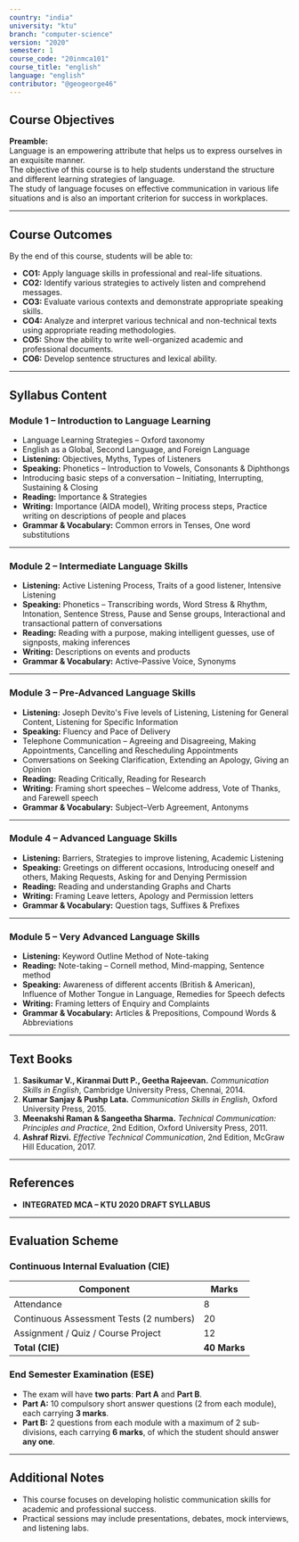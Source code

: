 ```yaml
---
country: "india"
university: "ktu"
branch: "computer-science"
version: "2020"
semester: 1
course_code: "20inmca101"
course_title: "english"
language: "english"
contributor: "@geogeorge46"
---
```


## Course Objectives
**Preamble:**  
Language is an empowering attribute that helps us to express ourselves in an exquisite manner.  
The objective of this course is to help students understand the structure and different learning strategies of language.  
The study of language focuses on effective communication in various life situations and is also an important criterion for success in workplaces.

---

## Course Outcomes
By the end of this course, students will be able to:

- **CO1:** Apply language skills in professional and real-life situations.  
- **CO2:** Identify various strategies to actively listen and comprehend messages.  
- **CO3:** Evaluate various contexts and demonstrate appropriate speaking skills.  
- **CO4:** Analyze and interpret various technical and non-technical texts using appropriate reading methodologies.  
- **CO5:** Show the ability to write well-organized academic and professional documents.  
- **CO6:** Develop sentence structures and lexical ability.

---

## Syllabus Content

### **Module 1 – Introduction to Language Learning**
- Language Learning Strategies – Oxford taxonomy  
- English as a Global, Second Language, and Foreign Language  
- **Listening:** Objectives, Myths, Types of Listeners  
- **Speaking:** Phonetics – Introduction to Vowels, Consonants & Diphthongs  
- Introducing basic steps of a conversation – Initiating, Interrupting, Sustaining & Closing  
- **Reading:** Importance & Strategies  
- **Writing:** Importance (AIDA model), Writing process steps, Practice writing on descriptions of people and places  
- **Grammar & Vocabulary:** Common errors in Tenses, One word substitutions  

---

### **Module 2 – Intermediate Language Skills**
- **Listening:** Active Listening Process, Traits of a good listener, Intensive Listening  
- **Speaking:** Phonetics – Transcribing words, Word Stress & Rhythm, Intonation, Sentence Stress, Pause and Sense groups, Interactional and transactional pattern of conversations  
- **Reading:** Reading with a purpose, making intelligent guesses, use of signposts, making inferences  
- **Writing:** Descriptions on events and products  
- **Grammar & Vocabulary:** Active–Passive Voice, Synonyms  

---

### **Module 3 – Pre-Advanced Language Skills**
- **Listening:** Joseph Devito's Five levels of Listening, Listening for General Content, Listening for Specific Information  
- **Speaking:** Fluency and Pace of Delivery  
- Telephone Communication – Agreeing and Disagreeing, Making Appointments, Cancelling and Rescheduling Appointments  
- Conversations on Seeking Clarification, Extending an Apology, Giving an Opinion  
- **Reading:** Reading Critically, Reading for Research  
- **Writing:** Framing short speeches – Welcome address, Vote of Thanks, and Farewell speech  
- **Grammar & Vocabulary:** Subject–Verb Agreement, Antonyms  

---

### **Module 4 – Advanced Language Skills**
- **Listening:** Barriers, Strategies to improve listening, Academic Listening  
- **Speaking:** Greetings on different occasions, Introducing oneself and others, Making Requests, Asking for and Denying Permission  
- **Reading:** Reading and understanding Graphs and Charts  
- **Writing:** Framing Leave letters, Apology and Permission letters  
- **Grammar & Vocabulary:** Question tags, Suffixes & Prefixes  

---

### **Module 5 – Very Advanced Language Skills**
- **Listening:** Keyword Outline Method of Note-taking  
- **Reading:** Note-taking – Cornell method, Mind-mapping, Sentence method  
- **Speaking:** Awareness of different accents (British & American), Influence of Mother Tongue in Language, Remedies for Speech defects  
- **Writing:** Framing letters of Enquiry and Complaints  
- **Grammar & Vocabulary:** Articles & Prepositions, Compound Words & Abbreviations  

---

## Text Books
1. **Sasikumar V., Kiranmai Dutt P., Geetha Rajeevan.** *Communication Skills in English*, Cambridge University Press, Chennai, 2014.  
2. **Kumar Sanjay & Pushp Lata.** *Communication Skills in English*, Oxford University Press, 2015.  
3. **Meenakshi Raman & Sangeetha Sharma.** *Technical Communication: Principles and Practice*, 2nd Edition, Oxford University Press, 2011.  
4. **Ashraf Rizvi.** *Effective Technical Communication*, 2nd Edition, McGraw Hill Education, 2017.  

---

## References
- **INTEGRATED MCA – KTU 2020 DRAFT SYLLABUS**

---

## Evaluation Scheme

### **Continuous Internal Evaluation (CIE)**
| Component | Marks |
|------------|-------|
| Attendance | 8 |
| Continuous Assessment Tests (2 numbers) | 20 |
| Assignment / Quiz / Course Project | 12 |
| **Total (CIE)** | **40 Marks** |

### **End Semester Examination (ESE)**
- The exam will have **two parts**: **Part A** and **Part B**.  
- **Part A:** 10 compulsory short answer questions (2 from each module), each carrying **3 marks**.  
- **Part B:** 2 questions from each module with a maximum of 2 sub-divisions, each carrying **6 marks**, of which the student should answer **any one**.  

---

## Additional Notes
- This course focuses on developing holistic communication skills for academic and professional success.  
- Practical sessions may include presentations, debates, mock interviews, and listening labs.  
